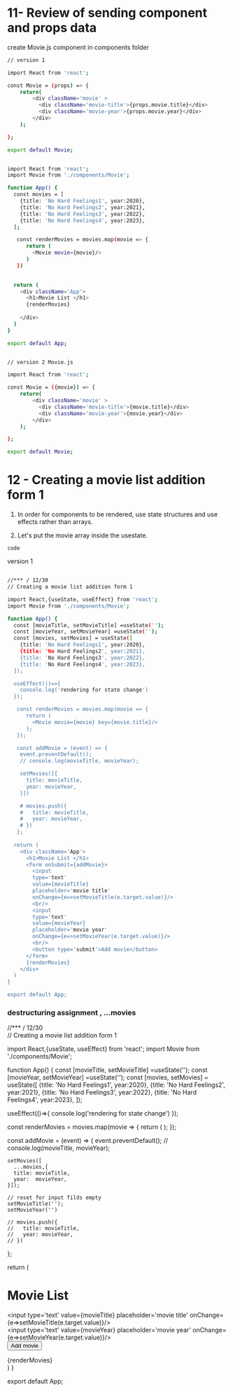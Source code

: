
# 11- Review of sending component and props data

create Movie.js component in components folder 


```bash
// version 1

import React from 'react';

const Movie = (props) => {
    return(
        <div className='movie' >
          <div className='movie-title'>{props.movie.title}</div>
          <div className='movie-year'>{props.movie.year}</div>
        </div>
    );

};

export default Movie;


import React from 'react';
import Movie from './components/Movie';

function App() {
  const movies = [
    {title: 'No Hard Feelings1', year:2020},
    {title: 'No Hard Feelings2', year:2021},
    {title: 'No Hard Feelings3', year:2022},
    {title: 'No Hard Feelings4', year:2023},
  ];

   const renderMovies = movies.map(movie => {
      return (
        <Movie movie={movie}/>
      )
   })
  

  return (
    <div className='App'>
      <h1>Movie List </h1>
      {renderMovies}
  
    </div>
  )
}

export default App;

```

```bash

// version 2 Movie.js

import React from 'react';

const Movie = ({movie}) => {
    return(
        <div className='movie' >
          <div className='movie-title'>{movie.title}</div>
          <div className='movie-year'>{movie.year}</div>
        </div>
    );

};

export default Movie;

```

# 12 - Creating a movie list addition form 1

1. In order for components to be rendered, use state structures and use effects rather 
   than arrays.


2. Let's put the movie array inside the usestate.


`code`

version 1

```bash

//*** / 12/30  
// Creating a movie list addition form 1

import React,{useState, useEffect} from 'react';
import Movie from './components/Movie';

function App() {
  const [movieTitle, setMovieTitle] =useState('');
  const [movieYear, setMovieYear] =useState('');
  const [movies, setMovies] = useState([
    {title: 'No Hard Feelings1', year:2020},
    {title: 'No Hard Feelings2', year:2021},
    {title: 'No Hard Feelings3', year:2022},
    {title: 'No Hard Feelings4', year:2023},
  ]);

  useEffect(()=>{
    console.log('rendering for state change')
  });

   const renderMovies = movies.map(movie => {
      return (
        <Movie movie={movie} key={movie.title}/>
      );
   });

   const addMovie = (event) => {
    event.preventDefault();
    // console.log(movieTitle, movieYear);

    setMovies([{
      title: movieTitle,
      year: movieYear,
    }])

    # movies.push({
    #   title: movieTitle,
    #   year: movieYear,
    # })
   };
  
  return (
    <div className='App'>
      <h1>Movie List </h1>
      <form onSubmit={addMovie}>
        <input
        type='text' 
        value={movieTitle}
        placeholder='movie title'
        onChange={e=>setMovieTitle(e.target.value)}/>
        <br/>
        <input
        type='text' 
        value={movieYear}
        placeholder='movie year'
        onChange={e=>setMovieYear(e.target.value)}/>
        <br/>
        <button type='submit'>Add movie</button>
      </form>
      {renderMovies}
    </div>
  )
}

export default App;

```

###  destructuring assignment , ...movies

//*** / 12/30  
// Creating a movie list addition form 1

import React,{useState, useEffect} from 'react';
import Movie from './components/Movie';

function App() {
  const [movieTitle, setMovieTitle] =useState('');
  const [movieYear, setMovieYear] =useState('');
  const [movies, setMovies] = useState([
    {title: 'No Hard Feelings1', year:2020},
    {title: 'No Hard Feelings2', year:2021},
    {title: 'No Hard Feelings3', year:2022},
    {title: 'No Hard Feelings4', year:2023},
  ]);

  useEffect(()=>{
    console.log('rendering for state change')
  });

   const renderMovies = movies.map(movie => {
      return (
        <Movie movie={movie} key={movie.title}/>
      );
   });

   const addMovie = (event) => {
    event.preventDefault();
    // console.log(movieTitle, movieYear);

    setMovies([
      ...movies,{
      title: movieTitle,
      year:  movieYear,
    }]);

    // reset for input filds empty 
    setMovieTitle('');
    setMovieYear('')

    // movies.push({
    //   title: movieTitle,
    //   year: movieYear,
    // })
   };
  
  return (
    <div className='App'>
      <h1>Movie List </h1>
      <form onSubmit={addMovie}>
        <input
        type='text' 
        value={movieTitle}
        placeholder='movie title'
        onChange={e=>setMovieTitle(e.target.value)}/>
        <br/>
        <input
        type='text' 
        value={movieYear}
        placeholder='movie year'
        onChange={e=>setMovieYear(e.target.value)}/>
        <br/>
        <button type='submit'>Add movie</button>
      </form>
      {renderMovies}
    </div>
  )
}

export default App;
